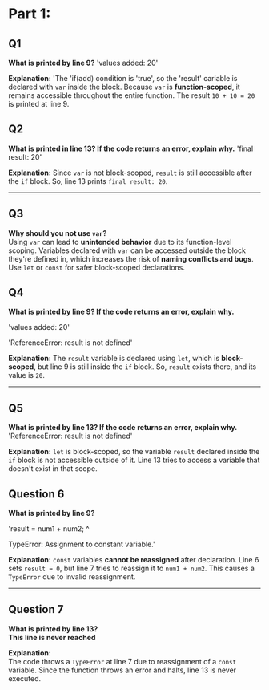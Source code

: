 # Part 1: 

## Q1 
**What is printed by line 9?**
'values added:  20'

**Explanation:** 'The 'if(add) condition is 'true', so the 'result' cariable is declared  with `var` inside the block. Because `var` is **function-scoped**, it remains accessible throughout the entire function. The result `10 + 10 = 20` is printed at line 9.

## Q2

**What is printed in line 13? If the code returns an error, explain why.** 'final result:  20'

**Explanation:** Since `var` is not block-scoped, `result` is still accessible after the `if` block. So, line 13 prints `final result: 20`.

---

## Q3
**Why should you not use `var`?**  
Using `var` can lead to **unintended behavior** due to its function-level scoping. Variables declared with `var` can be accessed outside the block they're defined in, which increases the risk of **naming conflicts and bugs**. Use `let` or `const` for safer block-scoped declarations.

## Q4
**What is printed by line 9? If the code returns an error, explain why.** 

'values added:  20'


'ReferenceError: result is not defined'

**Explanation:** The `result` variable is declared using `let`, which is **block-scoped**, but line 9 is still inside the `if` block. So, `result` exists there, and its value is `20`.

---
## Q5
**What is printed by line 13? If the code returns an error, explain why.** 'ReferenceError: result is not defined'

**Explanation:** `let` is block-scoped, so the variable `result` declared inside the `if` block is not accessible outside of it. Line 13 tries to access a variable that doesn't exist in that scope.

## Question 6
**What is printed by line 9?**  

'result = num1 + num2; 
             ^

TypeError: Assignment to constant variable.'

**Explanation:** `const` variables **cannot be reassigned** after declaration. Line 6 sets `result = 0`, but line 7 tries to reassign it to `num1 + num2`. This causes a `TypeError` due to invalid reassignment.

---
## Question 7
**What is printed by line 13?**  
**This line is never reached**

**Explanation:**  
The code throws a `TypeError` at line 7 due to reassignment of a `const` variable. Since the function throws an error and halts, line 13 is never executed.

